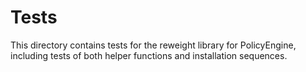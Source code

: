 # Tests

This directory contains tests for the reweight library for PolicyEngine, including tests of both helper functions and installation sequences.
